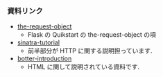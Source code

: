 ### 資料リンク

- [the-request-object](http://flask.pocoo.org/docs/1.0/quickstart/#the-request-object)
  - Flask の Quikstart の the-request-object の項
- [sinatra-tutorial](http://nbviewer.jupyter.org/github/SCCP2016/sinatra-tutorial/blob/master/sinatra_tutorial.ipynb)
  - 前半部分が HTTP に関する説明担っています.
- [botter-introduction](http://nbviewer.jupyter.org/github/SCCP2016/botter-introduction/blob/master/chapter1/chapter1.ipynb)
  - HTML に関して説明されている資料です.
